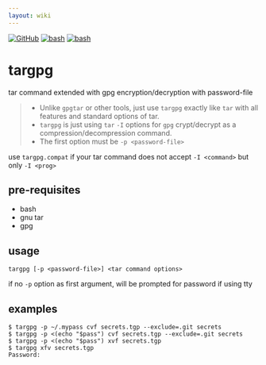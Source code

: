```yaml
---
layout: wiki
---
```

<style>
.container {                                                                                      max-width: unset;
}
</style>
[![GitHub](https://img.shields.io/badge/GitHub-joknarf%2Ftargpg-black?logo=github)](https://github.com/joknarf/targpg)
[![bash](https://img.shields.io/badge/shell-bash%20-blue.svg)]()
[![bash](https://img.shields.io/badge/OS-Linux%20|%20macOS%20|%20SunOS%20...-blue.svg)]()

# targpg
tar command extended with gpg encryption/decryption with password-file

> * Unlike `gpgtar` or other tools, just use `targpg` exactly like `tar` with all features and standard options of tar.  
> * `targpg` is just using `tar` `-I` options for `gpg` crypt/decrypt as a compression/decompression command.
> * The first option must be `-p <password-file>`

use `targpg.compat` if your tar command does not accept `-I <command>` but only `-I <prog>`

## pre-requisites

* bash
* gnu tar
* gpg

## usage

```
targpg [-p <password-file>] <tar command options>
```
if no `-p` option as first argument, will be prompted for password if using tty

## examples

```
$ targpg -p ~/.mypass cvf secrets.tgp --exclude=.git secrets
$ targpg -p <(echo "$pass") cvf secrets.tgp --exclude=.git secrets 
$ targpg -p <(echo "$pass") xvf secrets.tgp
$ targpg xfv secrets.tgp
Password:
```

